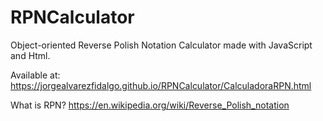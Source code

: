 # RPNCalculator
Object-oriented Reverse Polish Notation Calculator made with JavaScript and Html.

Available at: https://jorgealvarezfidalgo.github.io/RPNCalculator/CalculadoraRPN.html

What is RPN?
https://en.wikipedia.org/wiki/Reverse_Polish_notation

